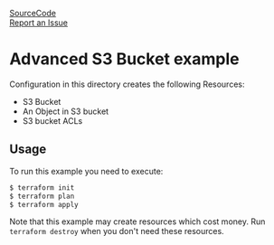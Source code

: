 [SourceCode](https://github.com/nclouds/terraform-aws-s3-bucket/tree/v0.2.0/examples/advanced)   
[Report an Issue](https://github.com/nclouds/terraform-aws-s3-bucket/issues)

# Advanced S3 Bucket example

Configuration in this directory creates the following Resources:
- S3 Bucket
- An Object in S3 bucket
- S3 bucket ACLs

## Usage

To run this example you need to execute:

```bash
$ terraform init
$ terraform plan
$ terraform apply
```

Note that this example may create resources which cost money. Run `terraform destroy` when you don't need these resources.
